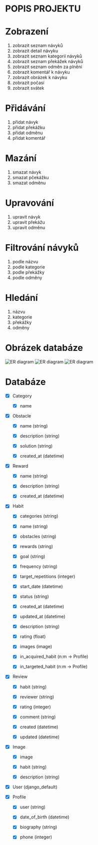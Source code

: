 # POPIS PROJEKTU 

# Zobrazení
1. zobrazit seznam návyků
2. zobrazit detail návyku
3. zobrazit seznam kategorií návyků
4. zobrazit seznam překážek návyků
5. zobrazit seznam odměn za plnění
6. zobrazit komentář k návyku
7. zobrazit obrázek k návyku
8. zobrazit počasí
9. zobrazit svátek


# Přidávání
1. přidat návyk
2. přidat překážku
3. přidat odměnu
4. přidat komentář

# Mazání
1. smazat návyk
2. smazat pčekážku
3. smazat odměnu

# Upravování
1. upravit návyk
2. upravit překážu
3. upravit odměnu

# Filtrování návyků
1. podle názvu
2. podle kategorie
3. podle překážky
4. podle odměny

# Hledání
1. názvu
2. kategorie
3. překážky
4. odměny

# Obrázek databáze
![ER diagram](./files/ER_v1.png)
![ER diagram](./files/ER_v2.png)
![ER diagram](./files/ER_v3.png)



# Databáze
- [x] Category
  - [x] name


- [x] Obstacle
  - [x] name (string)
  - [x] description (string)
  - [x] solution (string)
  - [x] created_at (datetime)


- [x] Reward
  - [x] name (string)
  - [x] description (string)
  - [x] created_at (datetime)


- [x] Habit 
  - [x] categories (string)
  - [x] name (string)
  - [x] obstacles (string)
  - [x] rewards (string)
  - [x] goal (string)
  - [x] frequency (string)
  - [x] target_repetitions (integer)
  - [x] start_date (datetime)
  - [x] status (string)
  - [x] created_at (datetime)
  - [x] updated_at (datetime)
  - [x] description (string)
  - [x] rating (float)
  - [x] images (image)
  - [x] in_acquired_habit (n:m -> Profile)
  - [x] in_targeted_habit (n:m -> Profile)


- [x] Review
  - [x] habit (string)
  - [x] reviewer (string)
  - [x] rating (integer)
  - [x] comment (string)
  - [x] created (datetime)
  - [x] updated (datetime)
  

- [x] Image
  - [x] image
  - [x] habit (string)
  - [x] description (string)


- [x] User (django_default)


- [x] Profile
  - [x] user (string)
  - [x] date_of_birth (datetime)
  - [x] biography (string)
  - [x] phone (integer)

  

